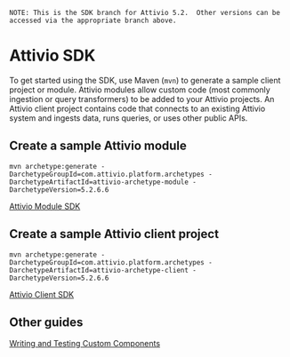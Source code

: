     NOTE: This is the SDK branch for Attivio 5.2.  Other versions can be accessed via the appropriate branch above.

# Attivio SDK
To get started using the SDK, use Maven (`mvn`) to generate a sample client project or module.  Attivio modules allow custom
code (most commonly ingestion or query transformers) to be added to your Attivio projects.  An Attivio client project contains
code that connects to an existing Attivio system and ingests data, runs queries, or uses other public APIs.

## Create a sample Attivio module

```
mvn archetype:generate -DarchetypeGroupId=com.attivio.platform.archetypes -DarchetypeArtifactId=attivio-archetype-module -DarchetypeVersion=5.2.6.6
```

[Attivio Module SDK](https://github.com/attivio/sdk/blob/5.2/attivio_module_sdk.md)

## Create a sample Attivio client project

```
mvn archetype:generate -DarchetypeGroupId=com.attivio.platform.archetypes -DarchetypeArtifactId=attivio-archetype-client -DarchetypeVersion=5.2.6.6
```

[Attivio Client SDK](https://github.com/attivio/sdk/blob/5.2/attivio_client_sdk.md)

## Other guides

[Writing and Testing Custom Components](https://github.com/attivio/sdk/blob/5.2/writing_and_testing_components.md)
